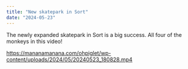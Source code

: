 ```yaml
---
title: "New skatepark in Sort"
date: "2024-05-23"
---
```


The newly expanded skatepark in Sort is a big success. All four of the monkeys in this video!

https://mananamanana.com/ohpiglet/wp-content/uploads/2024/05/20240523_180828.mp4